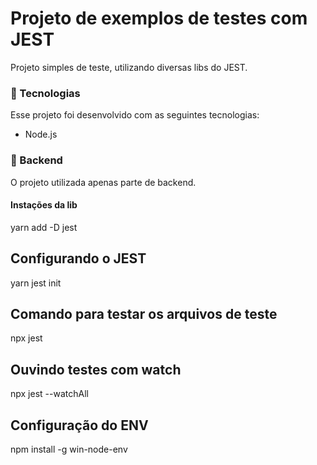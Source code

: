 # Projeto de exemplos de testes com JEST

Projeto simples de teste, utilizando diversas libs do JEST.

### 🚀 Tecnologias
Esse projeto foi desenvolvido com as seguintes tecnologias:
 - Node.js

### 🚧 Backend
O projeto utilizada apenas parte de backend.


#### Instações da lib </br>
yarn add -D jest

## Configurando o JEST</br>
yarn jest init

## Comando para testar os arquivos de teste </br>
npx jest

## Ouvindo testes com watch </br>
npx jest --watchAll

## Configuração do ENV </br>
npm install -g win-node-env
